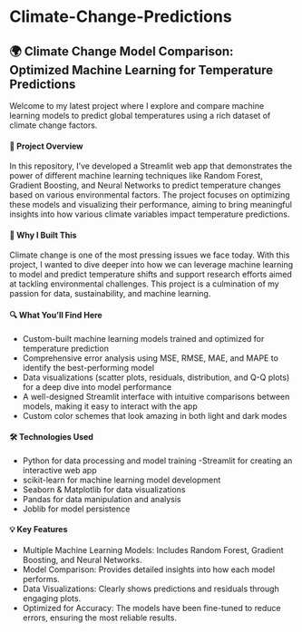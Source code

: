 # Climate-Change-Predictions

## 🌍 Climate Change Model Comparison: Optimized Machine Learning for Temperature Predictions
Welcome to my latest project where I explore and compare machine learning models to predict global temperatures using a rich dataset of climate change factors.

#### 🚀 Project Overview
In this repository, I’ve developed a Streamlit web app that demonstrates the power of different machine learning techniques like Random Forest, Gradient Boosting, and Neural Networks to predict temperature changes based on various environmental factors. The project focuses on optimizing these models and visualizing their performance, aiming to bring meaningful insights into how various climate variables impact temperature predictions.

#### 🎯 Why I Built This
Climate change is one of the most pressing issues we face today. With this project, I wanted to dive deeper into how we can leverage machine learning to model and predict temperature shifts and support research efforts aimed at tackling environmental challenges. This project is a culmination of my passion for data, sustainability, and machine learning.

#### 🔍 What You’ll Find Here
- Custom-built machine learning models trained and optimized for temperature prediction
- Comprehensive error analysis using MSE, RMSE, MAE, and MAPE to identify the best-performing model
- Data visualizations (scatter plots, residuals, distribution, and Q-Q plots) for a deep dive into model performance
- A well-designed Streamlit interface with intuitive comparisons between models, making it easy to interact with the app
- Custom color schemes that look amazing in both light and dark modes
  
#### 🛠️ Technologies Used
- Python for data processing and model training
 -Streamlit for creating an interactive web app
- scikit-learn for machine learning model development
- Seaborn & Matplotlib for data visualizations
- Pandas for data manipulation and analysis
- Joblib for model persistence
#### 💡 Key Features
- Multiple Machine Learning Models: Includes Random Forest, Gradient Boosting, and Neural Networks.
- Model Comparison: Provides detailed insights into how each model performs.
- Data Visualizations: Clearly shows predictions and residuals through engaging plots.
- Optimized for Accuracy: The models have been fine-tuned to reduce errors, ensuring the most reliable results.
